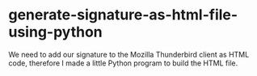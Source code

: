 # generate-signature-as-html-file-using-python
We need to add our signature to the Mozilla Thunderbird client as HTML code, therefore I made a little Python program to build the HTML file.
